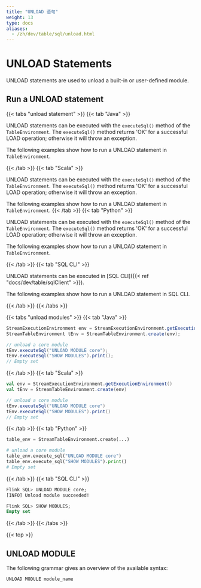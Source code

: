 ```yaml
---
title: "UNLOAD 语句"
weight: 13
type: docs
aliases:
  - /zh/dev/table/sql/unload.html
---
```

<!--
Licensed to the Apache Software Foundation (ASF) under one
or more contributor license agreements.  See the NOTICE file
distributed with this work for additional information
regarding copyright ownership.  The ASF licenses this file
to you under the Apache License, Version 2.0 (the
"License"); you may not use this file except in compliance
with the License.  You may obtain a copy of the License at

  http://www.apache.org/licenses/LICENSE-2.0

Unless required by applicable law or agreed to in writing,
software distributed under the License is distributed on an
"AS IS" BASIS, WITHOUT WARRANTIES OR CONDITIONS OF ANY
KIND, either express or implied.  See the License for the
specific language governing permissions and limitations
under the License.
-->

# UNLOAD Statements

UNLOAD statements are used to unload a built-in or user-defined module.

## Run a UNLOAD statement

{{< tabs "unload statement" >}}
{{< tab "Java" >}}

UNLOAD statements can be executed with the `executeSql()` method of the `TableEnvironment`. The `executeSql()` method returns 'OK' for a successful LOAD operation; otherwise it will throw an exception.

The following examples show how to run a UNLOAD statement in `TableEnvironment`.

{{< /tab >}}
{{< tab "Scala" >}}

UNLOAD statements can be executed with the `executeSql()` method of the `TableEnvironment`. The `executeSql()` method returns 'OK' for a successful LOAD operation; otherwise it will throw an exception.

The following examples show how to run a UNLOAD statement in `TableEnvironment`.
{{< /tab >}}
{{< tab "Python" >}}

UNLOAD statements can be executed with the `executeSql()` method of the `TableEnvironment`. The `executeSql()` method returns 'OK' for a successful LOAD operation; otherwise it will throw an exception.

The following examples show how to run a UNLOAD statement in `TableEnvironment`.

{{< /tab >}}
{{< tab "SQL CLI" >}}

UNLOAD statements can be executed in [SQL CLI]({{< ref "docs/dev/table/sqlClient" >}}).

The following examples show how to run a UNLOAD statement in SQL CLI.

{{< /tab >}}
{{< /tabs >}}

{{< tabs "unload modules" >}}
{{< tab "Java" >}}
```java
StreamExecutionEnvironment env = StreamExecutionEnvironment.getExecutionEnvironment();
StreamTableEnvironment tEnv = StreamTableEnvironment.create(env);

// unload a core module
tEnv.executeSql("UNLOAD MODULE core");
tEnv.executeSql("SHOW MODULES").print();
// Empty set
```
{{< /tab >}}
{{< tab "Scala" >}}
```scala
val env = StreamExecutionEnvironment.getExecutionEnvironment()
val tEnv = StreamTableEnvironment.create(env)

// unload a core module
tEnv.executeSql("UNLOAD MODULE core")
tEnv.executeSql("SHOW MODULES").print()
// Empty set
```
{{< /tab >}}
{{< tab "Python" >}}
```python
table_env = StreamTableEnvironment.create(...)

# unload a core module
table_env.execute_sql("UNLOAD MODULE core")
table_env.execute_sql("SHOW MODULES").print()
# Empty set
```
{{< /tab >}}
{{< tab "SQL CLI" >}}
```sql
Flink SQL> UNLOAD MODULE core;
[INFO] Unload module succeeded!

Flink SQL> SHOW MODULES;
Empty set
```
{{< /tab >}}
{{< /tabs >}}

{{< top >}}

## UNLOAD MODULE

The following grammar gives an overview of the available syntax:
```sql
UNLOAD MODULE module_name
```
